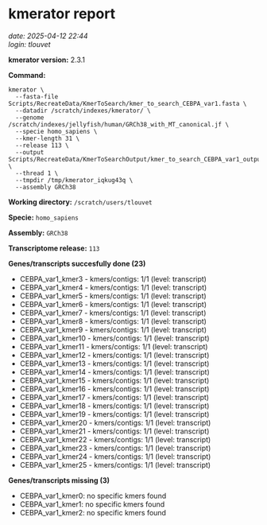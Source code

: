 # kmerator report
*date: 2025-04-12 22:44*  
*login: tlouvet*

**kmerator version:** 2.3.1

**Command:**

```
kmerator \
  --fasta-file Scripts/RecreateData/KmerToSearch/kmer_to_search_CEBPA_var1.fasta \
  --datadir /scratch/indexes/kmerator/ \
  --genome /scratch/indexes/jellyfish/human/GRCh38_with_MT_canonical.jf \
  --specie homo_sapiens \
  --kmer-length 31 \
  --release 113 \
  --output Scripts/RecreateData/KmerToSearchOutput/kmer_to_search_CEBPA_var1_output \
  --thread 1 \
  --tmpdir /tmp/kmerator_iqkug43q \
  --assembly GRCh38
```

**Working directory:** `/scratch/users/tlouvet`

**Specie:** `homo_sapiens`

**Assembly:** `GRCh38`

**Transcriptome release:** `113`

**Genes/transcripts succesfully done (23)**

- CEBPA_var1_kmer3 - kmers/contigs: 1/1 (level: transcript)
- CEBPA_var1_kmer4 - kmers/contigs: 1/1 (level: transcript)
- CEBPA_var1_kmer5 - kmers/contigs: 1/1 (level: transcript)
- CEBPA_var1_kmer6 - kmers/contigs: 1/1 (level: transcript)
- CEBPA_var1_kmer7 - kmers/contigs: 1/1 (level: transcript)
- CEBPA_var1_kmer8 - kmers/contigs: 1/1 (level: transcript)
- CEBPA_var1_kmer9 - kmers/contigs: 1/1 (level: transcript)
- CEBPA_var1_kmer10 - kmers/contigs: 1/1 (level: transcript)
- CEBPA_var1_kmer11 - kmers/contigs: 1/1 (level: transcript)
- CEBPA_var1_kmer12 - kmers/contigs: 1/1 (level: transcript)
- CEBPA_var1_kmer13 - kmers/contigs: 1/1 (level: transcript)
- CEBPA_var1_kmer14 - kmers/contigs: 1/1 (level: transcript)
- CEBPA_var1_kmer15 - kmers/contigs: 1/1 (level: transcript)
- CEBPA_var1_kmer16 - kmers/contigs: 1/1 (level: transcript)
- CEBPA_var1_kmer17 - kmers/contigs: 1/1 (level: transcript)
- CEBPA_var1_kmer18 - kmers/contigs: 1/1 (level: transcript)
- CEBPA_var1_kmer19 - kmers/contigs: 1/1 (level: transcript)
- CEBPA_var1_kmer20 - kmers/contigs: 1/1 (level: transcript)
- CEBPA_var1_kmer21 - kmers/contigs: 1/1 (level: transcript)
- CEBPA_var1_kmer22 - kmers/contigs: 1/1 (level: transcript)
- CEBPA_var1_kmer23 - kmers/contigs: 1/1 (level: transcript)
- CEBPA_var1_kmer24 - kmers/contigs: 1/1 (level: transcript)
- CEBPA_var1_kmer25 - kmers/contigs: 1/1 (level: transcript)


**Genes/transcripts missing (3)**

- CEBPA_var1_kmer0: no specific kmers found
- CEBPA_var1_kmer1: no specific kmers found
- CEBPA_var1_kmer2: no specific kmers found

